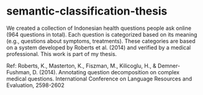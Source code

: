 # semantic-classification-thesis

We created a collection of Indonesian health questions people ask online (964 questions in total). Each question is categorized based on its meaning (e.g., questions about symptoms, treatments). These categories are based on a system developed by Roberts et al. (2014) and verified by a medical professional.
This work is part of my thesis.

Ref:
Roberts, K., Masterton, K., Fiszman, M., Kilicoglu, H., & Demner-Fushman, D. (2014). Annotating question decomposition on complex medical questions. International Conference on Language Resources and Evaluation, 2598-2602

